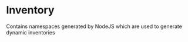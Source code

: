 # Inventory

Contains namespaces generated by NodeJS which are used to generate dynamic inventories
